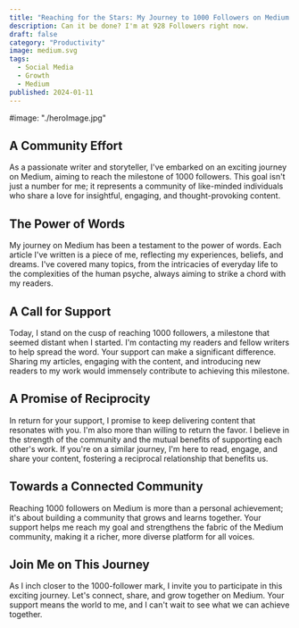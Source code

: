 ```yaml
---
title: "Reaching for the Stars: My Journey to 1000 Followers on Medium by the end of today!"
description: Can it be done? I'm at 928 Followers right now.
draft: false
category: "Productivity"
image: medium.svg
tags:
  - Social Media
  - Growth
  - Medium
published: 2024-01-11
---
```


#image: "./heroImage.jpg"

## **A Community Effort**

As a passionate writer and storyteller, I've embarked on an exciting journey on Medium, aiming to reach the milestone of 1000 followers. This goal isn't just a number for me; it represents a community of like-minded individuals who share a love for insightful, engaging, and thought-provoking content.


## **The Power of Words**

My journey on Medium has been a testament to the power of words. Each article I've written is a piece of me, reflecting my experiences, beliefs, and dreams. I've covered many topics, from the intricacies of everyday life to the complexities of the human psyche, always aiming to strike a chord with my readers.

## **A Call for Support**

Today, I stand on the cusp of reaching 1000 followers, a milestone that seemed distant when I started. I'm contacting my readers and fellow writers to help spread the word. Your support can make a significant difference. Sharing my articles, engaging with the content, and introducing new readers to my work would immensely contribute to achieving this milestone.

## **A Promise of Reciprocity**

In return for your support, I promise to keep delivering content that resonates with you. I'm also more than willing to return the favor. I believe in the strength of the community and the mutual benefits of supporting each other's work. If you're on a similar journey, I'm here to read, engage, and share your content, fostering a reciprocal relationship that benefits us.

## **Towards a Connected Community**

Reaching 1000 followers on Medium is more than a personal achievement; it's about building a community that grows and learns together. Your support helps me reach my goal and strengthens the fabric of the Medium community, making it a richer, more diverse platform for all voices.

## **Join Me on This Journey**

As I inch closer to the 1000-follower mark, I invite you to participate in this exciting journey. Let's connect, share, and grow together on Medium. Your support means the world to me, and I can't wait to see what we can achieve together.
